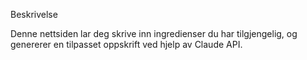 Beskrivelse

Denne nettsiden lar deg skrive inn ingredienser du har tilgjengelig, og genererer en tilpasset oppskrift ved hjelp av Claude API.
